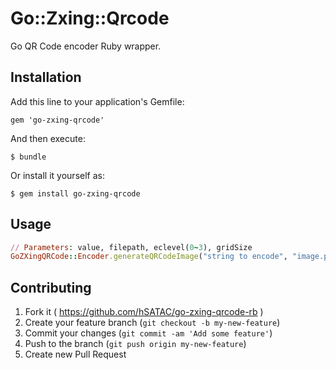 # Go::Zxing::Qrcode

Go QR Code encoder Ruby wrapper.

## Installation

Add this line to your application's Gemfile:

    gem 'go-zxing-qrcode'

And then execute:

    $ bundle

Or install it yourself as:

    $ gem install go-zxing-qrcode

## Usage

```ruby
// Parameters: value, filepath, eclevel(0~3), gridSize
GoZXingQRCode::Encoder.generateQRCodeImage("string to encode", "image.png", 3,5)
````

## Contributing

1. Fork it ( https://github.com/hSATAC/go-zxing-qrcode-rb )
2. Create your feature branch (`git checkout -b my-new-feature`)
3. Commit your changes (`git commit -am 'Add some feature'`)
4. Push to the branch (`git push origin my-new-feature`)
5. Create new Pull Request
